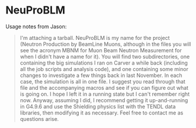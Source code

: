 NeuProBLM
=========

Usage notes from Jason:

> I'm attaching a tarball. NeuProBLM is my name for the project (Neutron
> Production by BeamLine Muons, although in the files you will see the
> acronym MBNM for Muon Beam Neutron Measurement for when I didn't have
> a name for it). You will find two subdirectories, one containing the
> big simulations I ran on Carver a while back (including all the job
> scripts and analysis code), and one containing some minor changes to
> investigate a few things back in last November. In each case, the
> simulation is all in one file. I suggest you read through that file
> and the accompanying macros and see if you can figure out what is
> going on. I hope I left it in a running state but I can't remember
> right now. Anyway, assuming I did, I recommend getting it
> up-and-running in G4.9.6 and use the Shielding physics list with the
> TENDL data libraries, then modifying it as necessary. Feel free to
> contact me as questions arise.
